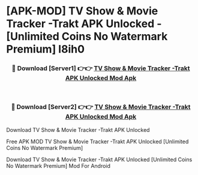# [APK-MOD] TV Show & Movie Tracker -Trakt APK Unlocked - [Unlimited Coins No Watermark Premium] l8ih0



<div align="center">
<h3>🔴 Download [Server1] 👉👉 <a href="https://momento.my/?title=TV_Show_&_Movie_Tracker_-Trakt_APK_Unlocked">TV Show & Movie Tracker -Trakt APK Unlocked Mod Apk</a></h3><br>

<h3>🔴 Download [Server2] 👉👉 <a href="https://momento.my/?title=TV_Show_&_Movie_Tracker_-Trakt_APK_Unlocked">TV Show & Movie Tracker -Trakt APK Unlocked Mod Apk</a></h3>
</div>



Download TV Show & Movie Tracker -Trakt APK Unlocked 

Free APK MOD TV Show & Movie Tracker -Trakt APK Unlocked [Unlimited Coins No Watermark Premium]

Download TV Show & Movie Tracker -Trakt APK Unlocked [Unlimited Coins No Watermark Premium] Mod For Android
